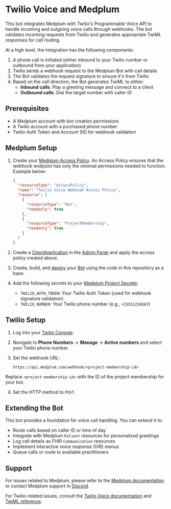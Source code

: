 # Twilio Voice and Medplum

This bot integrates Medplum with Twilio's Programmable Voice API to handle incoming and outgoing voice calls through webhooks. The bot validates incoming requests from Twilio and generates appropriate TwiML responses for call routing.

At a high level, the integration has the following components:

1. A phone call is initiated (either inbound to your Twilio number or outbound from your application)
2. Twilio sends a webhook request to the Medplum Bot with call details
3. The Bot validates the request signature to ensure it's from Twilio
4. Based on the call direction, the Bot generates TwiML to either:
   - **Inbound calls**: Play a greeting message and connect to a client
   - **Outbound calls**: Dial the target number with caller ID

## Prerequisites

- A Medplum account with bot creation permissions
- A Twilio account with a purchased phone number
- Twilio Auth Token and Account SID for webhook validation

## Medplum Setup

1. Create your [Medplum Access Policy](https://www.medplum.com/docs/access/access-policies#resource-type). An Access Policy ensures that the webhook endpoint has only the minimal permissions needed to function. Example below:

   ```json
   {
     "resourceType": "AccessPolicy",
     "name": "Twilio Voice Webhook Access Policy",
     "resource": [
       {
         "resourceType": "Bot",
         "readonly": true
       },
       {
         "resourceType": "ProjectMembership",
         "readonly": true
       }
     ]
   }
   ```

2. Create a [ClientApplication](https://www.medplum.com/docs/auth/client-credentials) in the [Admin Panel](https://app.medplum.com/admin/project) and apply the access policy created above.

3. Create, build, and [deploy](https://www.medplum.com/docs/bots/bots-in-production#deploying-your-bot) your [Bot](https://www.medplum.com/docs/bots/bot-basics) using the code in this repository as a base.

4. Add the following secrets to your [Medplum Project Secrets](https://app.medplum.com/admin/secrets):
   - `TWILIO_AUTH_TOKEN`: Your Twilio Auth Token (used for webhook signature validation)
   - `TWILIO_NUMBER`: Your Twilio phone number (e.g., `+15551234567`)

## Twilio Setup

1. Log into your [Twilio Console](https://console.twilio.com/).

2. Navigate to **Phone Numbers** → **Manage** → **Active numbers** and select your Twilio phone number.

3. Set the webhook URL:

   ```url
   https://api.medplum.com/webhook/<project-membership-id>
   ```

Replace `<project-membership-id>` with the ID of the project membership for your bot.

4. Set the HTTP method to `POST`.

## Extending the Bot

This bot provides a foundation for voice call handling. You can extend it to:

- Route calls based on caller ID or time of day
- Integrate with Medplum `Patient` resources for personalized greetings
- Log call details as FHIR `Communication` resources
- Implement interactive voice response (IVR) menus
- Queue calls or route to available practitioners

## Support

For issues related to Medplum, please refer to the [Medplum documentation](https://www.medplum.com/docs) or contact Medplum support in [Discord](https://discord.gg/medplum).

For Twilio-related issues, consult the [Twilio Voice documentation](https://www.twilio.com/docs/voice) and [TwiML reference](https://www.twilio.com/docs/voice/twiml).
